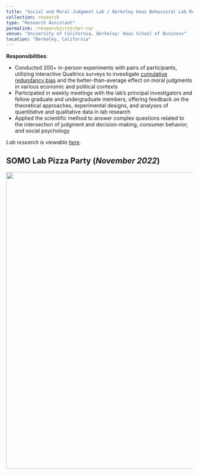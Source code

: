 ```yaml
---
title: "Social and Moral Judgment Lab / Berkeley Haas Behavioral Lab Research Apprentice (_January 2022 - December 2022_)"
collection: research
type: "Research Assistant"
permalink: /research/critcher-ra/
venue: "University of California, Berkeley: Haas School of Business"
location: "Berkeley, California"
---
```


__Responsibilities__:
- Conducted 200+ in-person experiments with pairs of participants, utilizing interactive Qualtrics surveys to investigate [cumulative redundancy bias](https://www.researchgate.net/publication/364098141_A_Watched_Pot_Seems_Slow_to_Boil_Why_Frequent_Monitoring_Decreases_Perception_of_Progress) and the better-than-average effect on moral judgments in various economic and political contexts
- Participated in weekly meetings with the lab’s principal investigators and fellow graduate and undergraduate members, offering feedback on the theoretical approaches, experimental designs, and analyses of quantitative and qualitative data in lab research
- Applied the scientific method to answer complex questions related to the intersection of judgment and decision-making, consumer behavior, and social psychology

_Lab research is viewable [here](https://www.somolab.org/overview)._

## SOMO Lab Pizza Party (_November 2022_)
<img width="800" src="https://user-images.githubusercontent.com/100865459/210119562-c39d0d8e-0de4-4482-87be-8bd713eb4689.jpeg">
